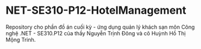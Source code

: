 # NET-SE310-P12-HotelManagement
Repository cho phần đồ án cuối kỳ - ứng dụng quản lý khách sạn môn Công nghệ .NET - SE310.P12 của thầy Nguyễn Trịnh Đông và cô Huỳnh Hồ Thị Mộng Trinh.
